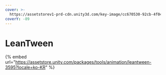 ```yaml
---
cover: >-
  https://assetstorev1-prd-cdn.unity3d.com/key-image/cc670530-92cb-4f04-9970-9d9bc28fad53.jpg
coverY: -89
---
```


# LeanTween

{% embed url="https://assetstore.unity.com/packages/tools/animation/leantween-3595?locale=ko-KR" %}
